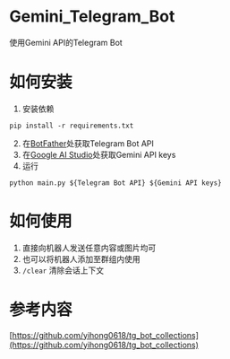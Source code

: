 # Gemini_Telegram_Bot

使用Gemini API的Telegram Bot

# 如何安装

1. 安装依赖
```
pip install -r requirements.txt
```
2. 在[BotFather](https://t.me/BotFather)处获取Telegram Bot API
3. 在[Google AI Studio](https://makersuite.google.com/app/apikey)处获取Gemini API keys
4. 运行
```
python main.py ${Telegram Bot API} ${Gemini API keys}
```

# 如何使用

1. 直接向机器人发送任意内容或图片均可
2. 也可以将机器人添加至群组内使用
3. `/clear` 清除会话上下文

# 参考内容

[https://github.com/yihong0618/tg_bot_collections](https://github.com/yihong0618/tg_bot_collections)

